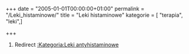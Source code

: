 +++
date = "2005-01-01T00:00:00+01:00"
permalink = "/Leki_histaminowe/"
title = "Leki histaminowe"
kategorie = [ "terapia", "leki",]

+++

1.  Redirect [:Kategoria:Leki antyhistaminowe](/atopedia/:Kategoria:Leki_antyhistaminowe "wikilink")
